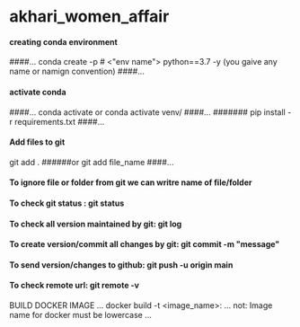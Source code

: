 
# akhari_women_affair

#### creating conda environment
####...
conda create -p # <"env name"> python==3.7 -y (you gaive any name or namign convention) 
####...
#### activate conda
####...
conda activate
    or
conda activate venv/
####...
####### pip install -r requirements.txt
####...
#### Add files to git
git add .
######or
git add file_name
####...
#### To ignore file or folder from git we can writre name of file/folder
#### To check git status : git status
#### To check all version maintained by git: git log
#### To create version/commit all changes by git: git commit -m "message"
#### To send version/changes to github: git push -u origin main
#### To check remote url: git remote -v

BUILD DOCKER IMAGE
...
docker build -t <image_name>:<tagname>
...
not: Image name for docker must be lowercase
...